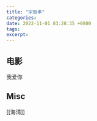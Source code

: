 ```yaml
---
title: "宋智孝"
categories: 
date: 2022-11-01 03:28:35 +0800
tags: 
excerpt: 
---
```



## 电影

我爱你


## Misc

[[海清]]
